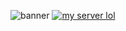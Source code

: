 ![banner](https://assets-global.website-files.com/5f9072399b2640f14d6a2bf4/61ea00fb26a2a06fdfe1ec1f_Addressing%20Health%20Misinformation%20Header.png)
[![my server lol](https://inv.wtf/widget/YZxuVj5Y)](https://inv.wtf/YZxuVj5Y)

<!--
**prat-zero/prat-zero** is a ✨ _special_ ✨ repository because its `README.md` (this file) appears on your GitHub profile.

Here are some ideas to get you started:

- 🔭 I’m currently working on ...
- 🌱 I’m currently learning ...
- 👯 I’m looking to collaborate on ...
- 🤔 I’m looking for help with ...
- 💬 Ask me about ...
- 📫 How to reach me: ...
- 😄 Pronouns: ...
- ⚡ Fun fact: ...
-->
